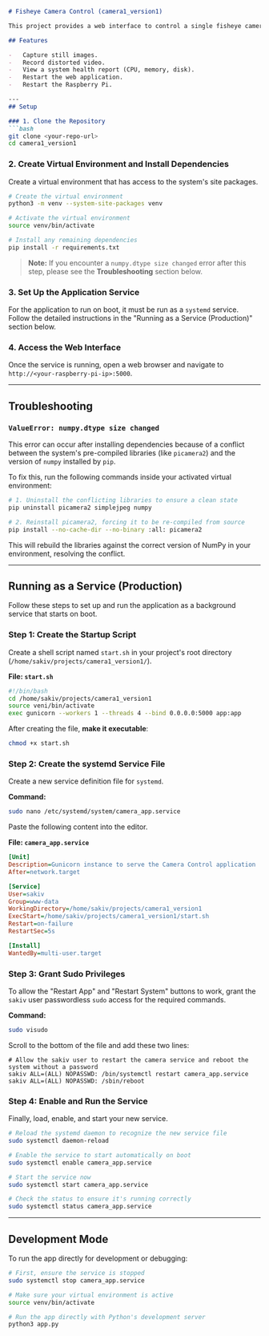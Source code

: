 ````markdown
# Fisheye Camera Control (camera1_version1)

This project provides a web interface to control a single fisheye camera on a Raspberry Pi.

## Features

-   Capture still images.
-   Record distorted video.
-   View a system health report (CPU, memory, disk).
-   Restart the web application.
-   Restart the Raspberry Pi.

---
## Setup

### 1. Clone the Repository
```bash
git clone <your-repo-url>
cd camera1_version1
````

### 2\. Create Virtual Environment and Install Dependencies

Create a virtual environment that has access to the system's site packages.

```bash
# Create the virtual environment
python3 -m venv --system-site-packages venv

# Activate the virtual environment
source venv/bin/activate

# Install any remaining dependencies
pip install -r requirements.txt
```

> **Note:** If you encounter a `numpy.dtype size changed` error after this step, please see the **Troubleshooting** section below.

### 3\. Set Up the Application Service

For the application to run on boot, it must be run as a `systemd` service. Follow the detailed instructions in the "Running as a Service (Production)" section below.

### 4\. Access the Web Interface

Once the service is running, open a web browser and navigate to `http://<your-raspberry-pi-ip>:5000`.

-----

## Troubleshooting

### `ValueError: numpy.dtype size changed`

This error can occur after installing dependencies because of a conflict between the system's pre-compiled libraries (like `picamera2`) and the version of `numpy` installed by `pip`.

To fix this, run the following commands inside your activated virtual environment:

```bash
# 1. Uninstall the conflicting libraries to ensure a clean state
pip uninstall picamera2 simplejpeg numpy

# 2. Reinstall picamera2, forcing it to be re-compiled from source
pip install --no-cache-dir --no-binary :all: picamera2
```

This will rebuild the libraries against the correct version of NumPy in your environment, resolving the conflict.

-----

## Running as a Service (Production)

Follow these steps to set up and run the application as a background service that starts on boot.

### Step 1: Create the Startup Script

Create a shell script named `start.sh` in your project's root directory (`/home/sakiv/projects/camera1_version1/`).

**File: `start.sh`**

```bash
#!/bin/bash
cd /home/sakiv/projects/camera1_version1
source veni/bin/activate
exec gunicorn --workers 1 --threads 4 --bind 0.0.0.0:5000 app:app
```

After creating the file, **make it executable**:

```bash
chmod +x start.sh
```

### Step 2: Create the systemd Service File

Create a new service definition file for `systemd`.

**Command:**

```bash
sudo nano /etc/systemd/system/camera_app.service
```

Paste the following content into the editor.

**File: `camera_app.service`**

```ini
[Unit]
Description=Gunicorn instance to serve the Camera Control application
After=network.target

[Service]
User=sakiv
Group=www-data
WorkingDirectory=/home/sakiv/projects/camera1_version1
ExecStart=/home/sakiv/projects/camera1_version1/start.sh
Restart=on-failure
RestartSec=5s

[Install]
WantedBy=multi-user.target
```

### Step 3: Grant Sudo Privileges

To allow the "Restart App" and "Restart System" buttons to work, grant the `sakiv` user passwordless `sudo` access for the required commands.

**Command:**

```bash
sudo visudo
```

Scroll to the bottom of the file and add these two lines:

```
# Allow the sakiv user to restart the camera service and reboot the system without a password
sakiv ALL=(ALL) NOPASSWD: /bin/systemctl restart camera_app.service
sakiv ALL=(ALL) NOPASSWD: /sbin/reboot
```

### Step 4: Enable and Run the Service

Finally, load, enable, and start your new service.

```bash
# Reload the systemd daemon to recognize the new service file
sudo systemctl daemon-reload

# Enable the service to start automatically on boot
sudo systemctl enable camera_app.service

# Start the service now
sudo systemctl start camera_app.service

# Check the status to ensure it's running correctly
sudo systemctl status camera_app.service
```

-----

## Development Mode

To run the app directly for development or debugging:

```bash
# First, ensure the service is stopped
sudo systemctl stop camera_app.service

# Make sure your virtual environment is active
source venv/bin/activate

# Run the app directly with Python's development server
python3 app.py
```

```
```
